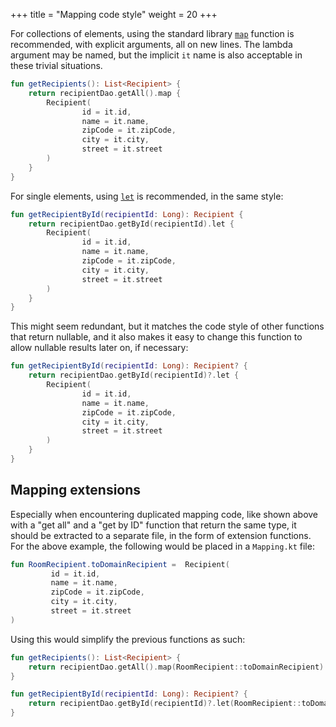 +++
title = "Mapping code style"
weight = 20
+++

For collections of elements, using the standard library [`map`](https://kotlinlang.org/api/latest/jvm/stdlib/kotlin.collections/map.html) function is recommended, with explicit arguments, all on new lines. The lambda argument may be named, but the implicit `it` name is also acceptable in these trivial situations.

```kotlin
fun getRecipients(): List<Recipient> {
    return recipientDao.getAll().map {
        Recipient(
                id = it.id,
                name = it.name,
                zipCode = it.zipCode,
                city = it.city,
                street = it.street
        )
    }
}
```

For single elements, using [`let`](https://kotlinlang.org/api/latest/jvm/stdlib/kotlin/let.html) is recommended, in the same style:

```kotlin
fun getRecipientById(recipientId: Long): Recipient {
    return recipientDao.getById(recipientId).let {
        Recipient(
                id = it.id,
                name = it.name,
                zipCode = it.zipCode,
                city = it.city,
                street = it.street
        )
    }
}
```

This might seem redundant, but it matches the code style of other functions that return nullable, and it also makes it easy to change this function to allow nullable results later on, if necessary:

```kotlin
fun getRecipientById(recipientId: Long): Recipient? {
    return recipientDao.getById(recipientId)?.let {
        Recipient(
                id = it.id,
                name = it.name,
                zipCode = it.zipCode,
                city = it.city,
                street = it.street
        )
    }
}
```

## Mapping extensions

Especially when encountering duplicated mapping code, like shown above with a "get all" and a "get by ID" function that return the same type, it should be extracted to a separate file, in the form of extension functions. For the above example, the following would be placed in a `Mapping.kt` file:

```kotlin
fun RoomRecipient.toDomainRecipient =  Recipient(
         id = it.id,
         name = it.name,
         zipCode = it.zipCode,
         city = it.city,
         street = it.street
)
 ```
 
Using this would simplify the previous functions as such:
 
 ```kotlin
 fun getRecipients(): List<Recipient> {
     return recipientDao.getAll().map(RoomRecipient::toDomainRecipient)
 }
 
 fun getRecipientById(recipientId: Long): Recipient? {
     return recipientDao.getById(recipientId)?.let(RoomRecipient::toDomainRecipient)
 }
 ```
